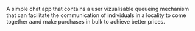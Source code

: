 A simple chat app that contains a user vizualisable queueing mechanism that can facilitate the communication of individuals in a locality to come together aand make purchases in bulk to achieve better prices.